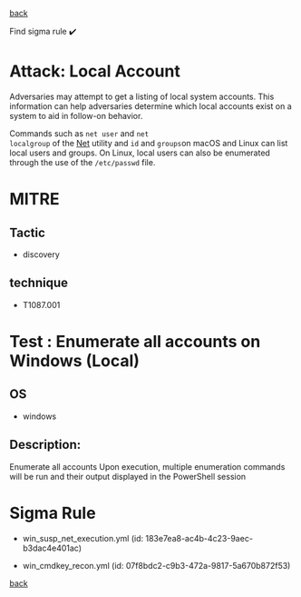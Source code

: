 
[back](../index.md)

Find sigma rule :heavy_check_mark: 

# Attack: Local Account 

Adversaries may attempt to get a listing of local system accounts. This information can help adversaries determine which local accounts exist on a system to aid in follow-on behavior.

Commands such as <code>net user</code> and <code>net localgroup</code> of the [Net](https://attack.mitre.org/software/S0039) utility and <code>id</code> and <code>groups</code>on macOS and Linux can list local users and groups. On Linux, local users can also be enumerated through the use of the <code>/etc/passwd</code> file.

# MITRE
## Tactic
  - discovery


## technique
  - T1087.001


# Test : Enumerate all accounts on Windows (Local)
## OS
  - windows


## Description:
Enumerate all accounts
Upon execution, multiple enumeration commands will be run and their output displayed in the PowerShell session


# Sigma Rule
 - win_susp_net_execution.yml (id: 183e7ea8-ac4b-4c23-9aec-b3dac4e401ac)

 - win_cmdkey_recon.yml (id: 07f8bdc2-c9b3-472a-9817-5a670b872f53)



[back](../index.md)
